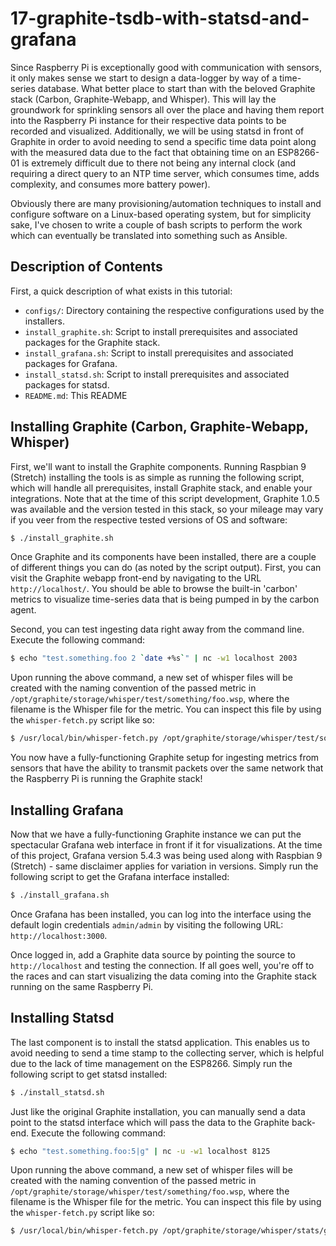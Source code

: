# 17-graphite-tsdb-with-statsd-and-grafana

Since Raspberry Pi is exceptionally good with communication with sensors, it only makes sense we start
to design a data-logger by way of a time-series database. What better place to start than with the
beloved Graphite stack (Carbon, Graphite-Webapp, and Whisper). This will lay the groundwork for sprinkling
sensors all over the place and having them report into the Raspberry Pi instance for their respective data
points to be recorded and visualized. Additionally, we will be using statsd in front of Graphite in order to
avoid needing to send a specific time data point along with the measured data due to the fact that obtaining
time on an ESP8266-01 is extremely difficult due to there not being any internal clock (and requiring a direct
query to an NTP time server, which consumes time, adds complexity, and consumes more battery power).

Obviously there are many provisioning/automation techniques to install and configure software on a Linux-based
operating system, but for simplicity sake, I've chosen to write a couple of bash scripts to perform the
work which can eventually be translated into something such as Ansible.

## Description of Contents

First, a quick description of what exists in this tutorial:

- `configs/`: Directory containing the respective configurations used by the installers.
- `install_graphite.sh`: Script to install prerequisites and associated packages for the Graphite stack.
- `install_grafana.sh`: Script to install prerequisites and associated packages for Grafana.
- `install_statsd.sh`: Script to install prerequisites and associated packages for statsd.
- `README.md`: This README

## Installing Graphite (Carbon, Graphite-Webapp, Whisper)

First, we'll want to install the Graphite components. Running Raspbian 9 (Stretch) installing the tools is
as simple as running the following script, which will handle all prerequisites, install Graphite stack,
and enable your integrations. Note that at the time of this script development, Graphite 1.0.5 was
available and the version tested in this stack, so your mileage may vary if you veer from the respective
tested versions of OS and software:

```bash
$ ./install_graphite.sh
```

Once Graphite and its components have been installed, there are a couple of different things you can do (as
noted by the script output). First, you can visit the Graphite webapp front-end by navigating to the URL
`http://localhost/`. You should be able to browse the built-in 'carbon' metrics to visualize time-series
data that is being pumped in by the carbon agent.

Second, you can test ingesting data right away from the command line. Execute the following command:

```bash
$ echo "test.something.foo 2 `date +%s`" | nc -w1 localhost 2003
```

Upon running the above command, a new set of whisper files will be created with the naming convention
of the passed metric in `/opt/graphite/storage/whisper/test/something/foo.wsp`, where the filename is
the Whisper file for the metric. You can inspect this file by using the `whisper-fetch.py` script
like so:

```bash
$ /usr/local/bin/whisper-fetch.py /opt/graphite/storage/whisper/test/something/foo.wsp
```

You now have a fully-functioning Graphite setup for ingesting metrics from sensors that have the ability
to transmit packets over the same network that the Raspberry Pi is running the Graphite stack!

## Installing Grafana

Now that we have a fully-functioning Graphite instance we can put the spectacular Grafana web interface
in front if it for visualizations. At the time of this project, Grafana version 5.4.3 was being used
along with Raspbian 9 (Stretch) - same disclaimer applies for variation in versions. Simply run the
following script to get the Grafana interface installed:

```bash
$ ./install_grafana.sh
```

Once Grafana has been installed, you can log into the interface using the default login credentials
`admin/admin` by visiting the following URL: `http://localhost:3000`.

Once logged in, add a Graphite data source by pointing the source to `http://localhost` and testing the
connection. If all goes well, you're off to the races and can start visualizing the data coming into the
Graphite stack running on the same Raspberry Pi.

## Installing Statsd

The last component is to install the statsd application. This enables us to avoid needing to send a time
stamp to the collecting server, which is helpful due to the lack of time management on the ESP8266.
Simply run the following script to get statsd installed:

```bash
$ ./install_statsd.sh
```

Just like the original Graphite installation, you can manually send a data point to the statsd interface
which will pass the data to the Graphite back-end. Execute the following command:

```bash
$ echo "test.something.foo:5|g" | nc -u -w1 localhost 8125
```

Upon running the above command, a new set of whisper files will be created with the naming convention
of the passed metric in `/opt/graphite/storage/whisper/test/something/foo.wsp`, where the filename is
the Whisper file for the metric. You can inspect this file by using the `whisper-fetch.py` script
like so:

```bash
$ /usr/local/bin/whisper-fetch.py /opt/graphite/storage/whisper/stats/gauges/test/something/foo.wsp
```

